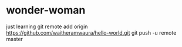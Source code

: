 # wonder-woman
just learning
git remote add origin https://github.com/waitheramwaura/hello-world.git
git push -u remote master
